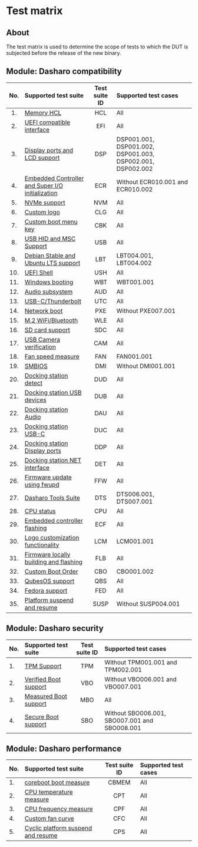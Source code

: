 # Test matrix

## About

The test matrix is used to determine the scope of tests to which the DUT is
subjected before the release of the new binary.

## Module: Dasharo compatibility

| No.  | Supported test suite                                   | Test suite ID | Supported test cases                 |
|:----:|:-------------------------------------------------------|:-------------:|:-------------------------------------|
| 1.   | [Memory HCL][HCL]                                      | HCL           | All                                  |
| 2.   | [UEFI compatible interface][EFI]                       | EFI           | All                                  |
| 3.   | [Display ports and LCD support][DSP]                   | DSP           | DSP001.001, DSP001.002, DSP001.003, DSP002.001, DSP002.002 |
| 4.   | [Embedded Controller and Super I/O initialization][ECR]| ECR           | Without ECR010.001 and ECR010.002    |
| 5.   | [NVMe support][NVM]                                    | NVM           | All                                  |
| 6.   | [Custom logo][CLG]                                     | CLG           | All                                  |
| 7.   | [Custom boot menu key][CBK]                            | CBK           | All                                  |
| 8.   | [USB HID and MSC Support][USB]                         | USB           | All                                  |
| 9.   | [Debian Stable and Ubuntu LTS support][LBT]            | LBT           | LBT004.001, LBT004.002               |
| 10.  | [UEFI Shell][USH]                                      | USH           | All                                  |
| 11.  | [Windows booting][WBT]                                 | WBT           | WBT001.001                           |
| 12.  | [Audio subsystem][AUD]                                 | AUD           | All                                  |
| 13.  | [USB-C/Thunderbolt][UTC]                               | UTC           | All                                  |
| 14.  | [Network boot][PXE]                                    | PXE           | Without PXE007.001                   |
| 15.  | [M.2 WiFi/Bluetooth][WLE]                              | WLE           | All                                  |
| 16.  | [SD card support][SDC]                                 | SDC           | All                                  |
| 17.  | [USB Camera verification][CAM]                         | CAM           | All                                  |
| 18.  | [Fan speed measure][FAN]                               | FAN           | FAN001.001                           |
| 19.  | [SMBIOS][DMI]                                          | DMI           | Without DMI001.001                   |
| 20.  | [Docking station detect][DUD]                          | DUD           | All                                  |
| 21.  | [Docking station USB devices][DUB]                     | DUB           | All                                  |
| 22.  | [Docking station Audio][DAU]                           | DAU           | All                                  |
| 23.  | [Docking station USB-C][DUC]                           | DUC           | All                                  |
| 24.  | [Docking station Display ports][DDP]                   | DDP           | All                                  |
| 25.  | [Docking station NET interface][DET]                   | DET           | All                                  |
| 26.  | [Firmware update using fwupd][FFW]                     | FFW           | All                                  |
| 27.  | [Dasharo Tools Suite][DTS]                             | DTS           | DTS006.001, DTS007.001               |
| 28.  | [CPU status][CPU]                                      | CPU           | All                                  |
| 29.  | [Embedded controller flashing][ECF]                    | ECF           | All                                  |
| 30.  | [Logo customization functionality][LCM]                | LCM           | LCM001.001                           |
| 31.  | [Firmware locally building and flashing][FLB]          | FLB           | All                                  |
| 32.  | [Custom Boot Order][CBO]                               | CBO           | CBO001.002                           |
| 33.  | [QubesOS support][QBS]                                 | QBS           | All                                  |
| 34.  | [Fedora support][FED]                                  | FED           | All                                  |
| 35.  | [Platform suspend and resume][SUSP]                    | SUSP          | Without SUSP004.001                  |

[HCL]: ../../unified-test-documentation/dasharo-compatibility/301-memory-hcl.md
[EFI]: ../../unified-test-documentation/dasharo-compatibility/30M-uefi-compatible-interface.md
[DSP]: ../../unified-test-documentation/dasharo-compatibility/31E-display-ports-and-lcd.md
[ECR]: ../../unified-test-documentation/dasharo-compatibility/31G-ec-and-superio.md
[NVM]: ../../unified-test-documentation/dasharo-compatibility/312-nvme-support.md
[CLG]: ../../unified-test-documentation/dasharo-compatibility/304-custom-logo.md
[CBK]: ../../unified-test-documentation/dasharo-compatibility/303-custom-boot-menu-key.md
[USB]: ../../unified-test-documentation/dasharo-compatibility/306-usb-hid-and-msc-support.md
[LBT]: ../../unified-test-documentation/dasharo-compatibility/308-debian-stable-and-ubuntu-lts-support.md
[USH]: ../../unified-test-documentation/dasharo-compatibility/30P-uefi-shell.md
[WBT]: ../../unified-test-documentation/dasharo-compatibility/31A-windows-booting.md
[AUD]: ../../unified-test-documentation/dasharo-compatibility/31F-audio-subsystem.md
[UTC]: ../../unified-test-documentation/dasharo-compatibility/31H-usb-type-c.md
[WLE]: ../../unified-test-documentation/dasharo-compatibility/318-m2-wifi-bluetooth.md
[SDC]: ../../unified-test-documentation/dasharo-compatibility/316-sdcard-reader.md
[CAM]: ../../unified-test-documentation/dasharo-compatibility/317-usb-camera.md
[FAN]: ../../unified-test-documentation/dasharo-compatibility/S30-fan-speed.md
[DMI]: ../../unified-test-documentation/dasharo-compatibility/31L-smbios.md
[DUD]: ../../unified-test-documentation/dasharo-compatibility/323-docking-station-detect.md
[DUB]: ../../unified-test-documentation/dasharo-compatibility/324-docking-station-usb-devices.md
[DAU]: ../../unified-test-documentation/dasharo-compatibility/322-docking-station-audio.md
[DUC]: ../../unified-test-documentation/dasharo-compatibility/321-docking-station-usb-c.md
[FFW]: ../../unified-test-documentation/dasharo-compatibility/320-fwupd-firmware-update.md
[DTS]: ../../unified-test-documentation/dasharo-compatibility/326-dasharo-tools-suite.md
[ECF]: ../../unified-test-documentation/dasharo-compatibility/327-embedded_controller_flashing.md
[PXE]: ../../unified-test-documentation/dasharo-compatibility/315-network-boot.md
[CPU]: ../../unified-test-documentation/dasharo-compatibility/31T-cpu-status.md
[FLB]: ../../unified-test-documentation/dasharo-compatibility/326b-firmware-building-locally.md
[LCM]: ../../unified-test-documentation/dasharo-compatibility/328-logo-customization-functionality.md
[CBO]: ../../unified-test-documentation/dasharo-compatibility/325-custom-boot-order.md
[QBS]: ../../unified-test-documentation/dasharo-compatibility/309-qubesos-support.md
[FED]: ../../unified-test-documentation/dasharo-compatibility/310-fedora-support.md
[DDP]: ../../unified-test-documentation/dasharo-compatibility/330-docking-station-display-ports.md
[DET]: ../../unified-test-documentation/dasharo-compatibility/340-docking-station-net-interface.md
[SUSP]: ../../unified-test-documentation/dasharo-compatibility/31M-platform-suspend-and-resume.md

## Module: Dasharo security

| No.  | Supported test suite                         | Test suite ID | Supported test cases                 |
|:-----|:---------------------------------------------|:-------------:|:-------------------------------------|
| 1.   | [TPM Support][TPM]                           | TPM           | Without TPM001.001 and TPM002.001    |
| 2.   | [Verified Boot support][VBO]                 | VBO           | Without VBO006.001 and VBO007.001    |
| 3.   | [Measured Boot support][MBO]                 | MBO           | All                                  |
| 4.   | [Secure Boot support][SBO]                   | SBO           | Without SBO006.001, SBO007.001 and SBO008.001 |

[TPM]: ../../unified-test-documentation/dasharo-security/200-tpm-support.md
[VBO]: ../../unified-test-documentation/dasharo-security/201-verified-boot.md
[MBO]: ../../unified-test-documentation/dasharo-security/203-measured-boot.md
[SBO]: ../../unified-test-documentation/dasharo-security/206-secure-boot.md

## Module: Dasharo performance

| No.  | Supported test suite                              | Test suite ID | Supported test cases                 |
|:-----|:--------------------------------------------------|:-------------:|:-------------------------------------|
| 1.   | [coreboot boot measure][CBMEM]                    | CBMEM         | All                                  |
| 2.   | [CPU temperature measure][CPT]                    | CPT           | All                                  |
| 3.   | [CPU frequency measure][CPF]                      | CPF           | All                                  |
| 4.   | [Custom fan curve][CFC]                           | CFC           | All                                  |
| 5.   | [Cyclic platform suspend and resume][CPS]         | CPS           | All                                  |

[CBMEM]: ../../unified-test-documentation/dasharo-performance/400-coreboot-boot-measure.md
[CPT]: ../../unified-test-documentation/dasharo-performance/401-cpu-temperature.md
[CPF]: ../../unified-test-documentation/dasharo-performance/402-cpu-frequency.md
[CFC]: ../../unified-test-documentation/dasharo-performance/406-custom-fan-curve.md
[CPS]: ../../unified-test-documentation/dasharo-performance/407-cyclic-suspend-and-resume.md

